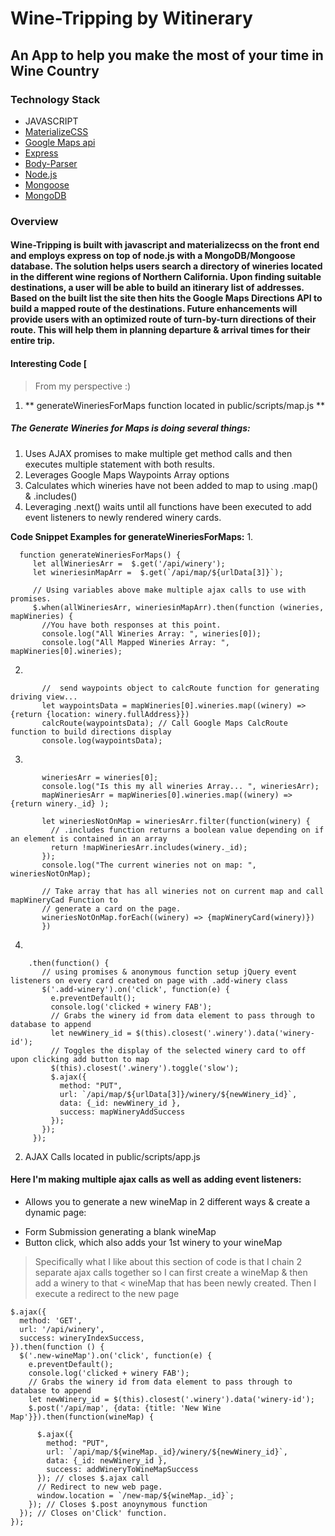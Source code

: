 # Wine-Tripping by Witinerary

## An App to help you make the most of your time in Wine Country

### Technology Stack
* JAVASCRIPT
* [MaterializeCSS](http://materializecss.com/)
* [Google Maps api](https://www.npmjs.com/package/googlemaps)
* [Express](https://expressjs.com/)
* [Body-Parser](https://www.npmjs.com/package/body-parser-json)
* [Node.js](https://nodejs.org/en/)
* [Mongoose](http://mongoosejs.com/)
* [MongoDB](http://mongodb.github.io/node-mongodb-native/2.0/)

### Overview

#### Wine-Tripping is built with javascript and materializecss on the front end and employs express on top of node.js with a MongoDB/Mongoose database. The solution helps users search a directory of wineries located in the different wine regions of Northern California. Upon finding suitable destinations, a user will be able to build an itinerary list of addresses. Based on the built list the site then hits the Google Maps Directions API to build a mapped route of the destinations. Future enhancements will provide users with an optimized route of turn-by-turn directions of their route. This will help them in planning departure & arrival times for their entire trip.

#### Interesting Code [

> From my perspective :)

1. ** generateWineriesForMaps  function located in public/scripts/map.js **

##### The Generate Wineries for Maps is doing several things:
  1. Uses AJAX promises to make multiple get method calls and then executes multiple statement with both results.
  2. Leverages Google Maps Waypoints Array options
  3. Calculates which wineries have not been added to map to using .map() & .includes()
  4. Leveraging .next() waits until all functions have been executed to add event listeners to newly rendered winery cards.

  **Code Snippet Examples for generateWineriesForMaps:**
  1.
```
  function generateWineriesForMaps() {
     let allWineriesArr =  $.get('/api/winery');
     let wineriesinMapArr =  $.get(`/api/map/${urlData[3]}`);

     // Using variables above make multiple ajax calls to use with promises.
     $.when(allWineriesArr, wineriesinMapArr).then(function (wineries, mapWineries) {
       //You have both responses at this point.
       console.log("All Wineries Array: ", wineries[0]);
       console.log("All Mapped Wineries Array: ", mapWineries[0].wineries);
```

  2.


```   
       //  send waypoints object to calcRoute function for generating driving view...
       let waypointsData = mapWineries[0].wineries.map((winery) => {return {location: winery.fullAddress}})
       calcRoute(waypointsData); // Call Google Maps CalcRoute function to build directions display
       console.log(waypointsData);
```

  3.
```   
       wineriesArr = wineries[0];
       console.log("Is this my all wineries Array... ", wineriesArr);
       mapWineriesArr = mapWineries[0].wineries.map((winery) => {return winery._id} );

       let wineriesNotOnMap = wineriesArr.filter(function(winery) {
         // .includes function returns a boolean value depending on if an element is contained in an array
         return !mapWineriesArr.includes(winery._id);
       });
       console.log("The current wineries not on map: ", wineriesNotOnMap);

       // Take array that has all wineries not on current map and call mapWineryCad Function to
       // generate a card on the page.
       wineriesNotOnMap.forEach((winery) => {mapWineryCard(winery)})
       })
```
  4.
```
    .then(function() {
       // using promises & anonymous function setup jQuery event listeners on every card created on page with .add-winery class
       $('.add-winery').on('click', function(e) {
         e.preventDefault();
         console.log('clicked + winery FAB');
         // Grabs the winery id from data element to pass through to database to append
         let newWinery_id = $(this).closest('.winery').data('winery-id');
         // Toggles the display of the selected winery card to off upon clicking add button to map
         $(this).closest('.winery').toggle('slow');
         $.ajax({
           method: "PUT",
           url: `/api/map/${urlData[3]}/winery/${newWinery_id}`,
           data: {_id: newWinery_id },
           success: mapWineryAddSuccess
         });
       });
     });
```
2. AJAX Calls located in public/scripts/app.js

#### Here I'm making multiple ajax calls as well as adding event listeners:

* Allows you to generate a new wineMap in 2 different ways & create a dynamic page:
- Form Submission generating a blank wineMap
- Button click, which also adds your 1st winery to your wineMap

> Specifically what I like about this section of code is that I chain 2 separate
> ajax calls together so I can first create a wineMap & then add a winery to that
< wineMap that has been newly created. Then I execute a redirect to the new page

  ``` // Generate winery cards on homepage ...
  $.ajax({
    method: 'GET',
    url: '/api/winery',
    success: wineryIndexSuccess,
  }).then(function () {
    $('.new-wineMap').on('click', function(e) {
      e.preventDefault();
      console.log('clicked + winery FAB');
      // Grabs the winery id from data element to pass through to database to append
      let newWinery_id = $(this).closest('.winery').data('winery-id');
      $.post('/api/map', {data: {title: 'New Wine Map'}}).then(function(wineMap) {

        $.ajax({
          method: "PUT",
          url: `/api/map/${wineMap._id}/winery/${newWinery_id}`,
          data: {_id: newWinery_id },
          success: addWineryToWineMapSuccess
        }); // closes $.ajax call
        // Redirect to new web page.
        window.location = `/new-map/${wineMap._id}`;
      }); // Closes $.post anoynymous function
    }); // Closes on'Click' function.
  });
  ```
